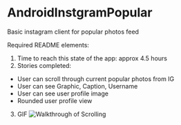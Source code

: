 # AndroidInstgramPopular
Basic instagram client for popular photos feed

Required README elements: 

1. Time to reach this state of the app: approx 4.5 hours
2. Stories completed: 
  - User can scroll through current popular photos from IG
  - User can see Graphic, Caption, Username
  - User can see user profile image
  - Rounded user profile view
3. GIF 
  ![Walkthrough of Scrolling](https://lh6.googleusercontent.com/sSwHZJ0tQ46nRAif38IdRZU1jQkC_F-fJ47-EYlAkQvYGP1hnA7iIq894_JoLyJTPlSyRiPKdGs=w2107-h1238)

